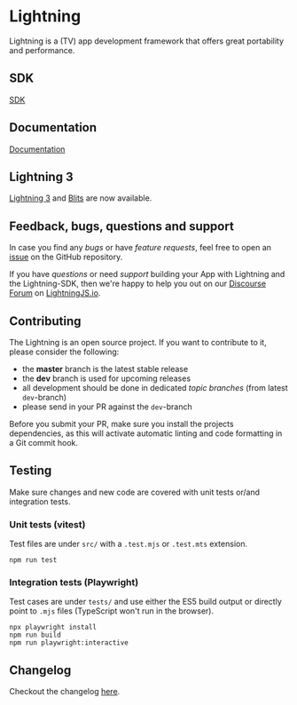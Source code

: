 # Lightning

Lightning is a (TV) app development framework that offers great portability and performance.

## SDK
[SDK](https://github.com/rdkcentral/Lightning-SDK)

## Documentation
[Documentation](https://lightningjs.io/docs/)

## Lightning 3

[Lightning 3](https://github.com/lightning-js/renderer) and [Blits](https://github.com/lightning-js/blits) are now available.

## Feedback, bugs, questions and support

In case you find any _bugs_ or have _feature requests_, feel free to open an [issue](https://github.com/rdkcentral/Lightning/issues/new) on the GitHub repository.

If you have _questions_ or need _support_ building your App with Lightning and the Lightning-SDK, then we're happy to
help you out on our [Discourse Forum](https://forum.lightningjs.io/) on [LightningJS.io](http://www.lightningjs.io).

## Contributing

The Lightning is an open source project. If you want to contribute to it, please consider the following:

- the **master** branch is the latest stable release
- the **dev** branch is used for upcoming releases
- all development should be done in dedicated *topic branches* (from latest `dev`-branch)
- please send in your PR against the `dev`-branch

Before you submit your PR, make sure you install the projects dependencies, as this will activate automatic
linting and code formatting in a Git commit hook.

## Testing

Make sure changes and new code are covered with unit tests or/and integration tests.

### Unit tests (vitest)

Test files are under `src/` with a `.test.mjs` or `.test.mts` extension.

```
npm run test
```

### Integration tests (Playwright)

Test cases are under `tests/` and use either the ES5 build output or directly point to `.mjs` files (TypeScript won't run in the browser).

```
npx playwright install
npm run build
npm run playwright:interactive
```

## Changelog

Checkout the changelog [here](./CHANGELOG.md).